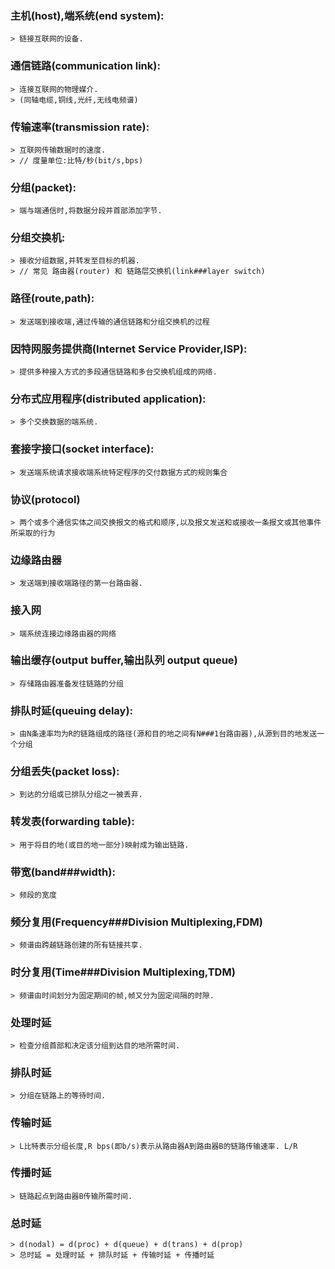### 主机(host),端系统(end system):
    > 链接互联网的设备.

### 通信链路(communication link):
    > 连接互联网的物理媒介.
    > (同轴电缆,铜线,光纤,无线电频谱)

### 传输速率(transmission rate):
    > 互联网传输数据时的速度.
    > // 度量单位:比特/秒(bit/s,bps)

### 分组(packet):
    > 端与端通信时,将数据分段并首部添加字节.

### 分组交换机:
    > 接收分组数据,并转发至目标的机器. 
    > // 常见 路由器(router) 和 链路层交换机(link###layer switch)

### 路径(route,path):
    > 发送端到接收端,通过传输的通信链路和分组交换机的过程

### 因特网服务提供商(Internet Service Provider,ISP):
    > 提供多种接入方式的多段通信链路和多台交换机组成的网络.

### 分布式应用程序(distributed application):
    > 多个交换数据的端系统.

### 套接字接口(socket interface):
    > 发送端系统请求接收端系统特定程序的交付数据方式的规则集合

### 协议(protocol)
    > 两个或多个通信实体之间交换报文的格式和顺序,以及报文发送和或接收一条报文或其他事件所采取的行为

### 边缘路由器
    > 发送端到接收端路径的第一台路由器.

### 接入网
    > 端系统连接边缘路由器的网络

### 输出缓存(output buffer,输出队列 output queue)
    > 存储路由器准备发往链路的分组

### 排队时延(queuing delay):
    > 由N条速率均为R的链路组成的路径(源和目的地之间有N###1台路由器),从源到目的地发送一个分组

### 分组丢失(packet loss):
    > 到达的分组或已排队分组之一被丢弃.

### 转发表(forwarding table):
    > 用于将目的地(或目的地一部分)映射成为输出链路.

### 带宽(band###width):
    > 频段的宽度

### 频分复用(Frequency###Division Multiplexing,FDM)
    > 频谱由跨越链路创建的所有链接共享.

### 时分复用(Time###Division Multiplexing,TDM)
    > 频谱由时间划分为固定期间的帧,帧又分为固定间隔的时隙.

### 处理时延
    > 检查分组首部和决定该分组到达目的地所需时间.

### 排队时延
    > 分组在链路上的等待时间.

### 传输时延
    > L比特表示分组长度,R bps(即b/s)表示从路由器A到路由器B的链路传输速率. L/R
    
### 传播时延
    > 链路起点到路由器B传输所需时间.

### 总时延
    > d(nodal) = d(proc) + d(queue) + d(trans) + d(prop)
    > 总时延 = 处理时延 + 排队时延 + 传输时延 + 传播时延